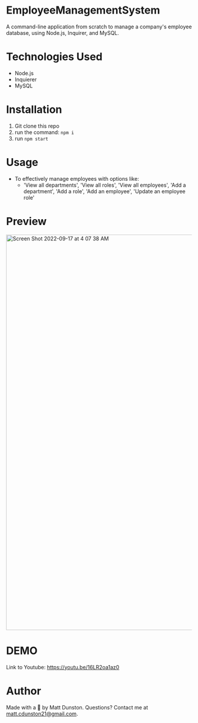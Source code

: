 # EmployeeManagementSystem

A command-line application from scratch to manage a company's employee database, using Node.js, Inquirer, and MySQL.

# Technologies Used

- Node.js
- Inquierer
- MySQL

# Installation

1. Git clone this repo
2. run the command: ` npm i `
3. run ` npm start ` 

# Usage
- To effectively manage employees with options like: 
  - 'View all departments', 
      'View all roles', 
      'View all employees', 
      'Add a department', 
      'Add a role', 
      'Add an employee', 
      'Update an employee role'
      
# Preview

<img width="1071" alt="Screen Shot 2022-09-17 at 4 07 38 AM" src="https://user-images.githubusercontent.com/99387661/190853615-62c15458-1bfc-4517-82bd-87f069fcbd18.png">


# DEMO

Link to Youtube: https://youtu.be/16LR2oa1az0

# Author

Made with a 🧠 by Matt Dunston. Questions? Contact me at matt.cdunston21@gmail.com.
